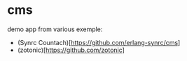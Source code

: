 # cms

demo app from various exemple:
 - (Synrc Countach)[https://github.com/erlang-synrc/cms]
 - (zotonic)[https://github.com/zotonic]
 
